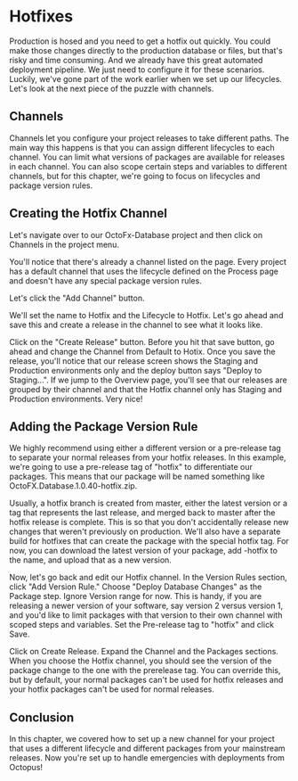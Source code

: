 # Hotfixes

Production is hosed and you need to get a hotfix out quickly. You could make those changes directly to the production database or files, but that's risky and time consuming. And we already have this great automated deployment pipeline. We just need to configure it for these scenarios. Luckily, we've gone part of the work earlier when we set up our lifecycles. Let's look at the next piece of the puzzle with channels.

## Channels

Channels let you configure your project releases to take different paths. The main way this happens is that you can assign different lifecycles to each channel. You can limit what versions of packages are available for releases in each channel. You can also scope certain steps and variables to different channels, but for this chapter, we're going to focus on lifecycles and package version rules.

## Creating the Hotfix Channel

Let's navigate over to our OctoFx-Database project and then click on Channels in the project menu.

You'll notice that there's already a channel listed on the page. Every project has a default channel that uses the lifecycle defined on the Process page and doesn't have any special package version rules.

Let's click the "Add Channel" button.

We'll set the name to Hotfix and the Lifecycle to Hotfix. Let's go ahead and save this and create a release in the channel to see what it looks like.

Click on the "Create Release" button. Before you hit that save button, go ahead and change the Channel from Default to Hotix. Once you save the release, you'll notice that our release screen shows the Staging and Production environments only and the deploy button says "Deploy to Staging...". If we jump to the Overview page, you'll see that our releases are grouped by their channel and that the Hotfix channel only has Staging and Production environments. Very nice!

## Adding the Package Version Rule

We highly recommend using either a different version or a pre-release tag to separate your normal releases from your hotfix releases. In this example, we're going to use a pre-release tag of "hotfix" to differentiate our packages. This means that our package will be named something like OctoFX.Database.1.0.40-hotfix.zip.

Usually, a hotfix branch is created from master, either the latest version or a tag that represents the last release, and merged back to master after the hotfix release is complete. This is so that you don't accidentally release new changes that weren't previously on production. We'll also have a separate build for hotfixes that can create the package with the special hotfix tag. For now, you can download the latest version of your package, add -hotfix to the name, and upload that as a new version.

Now, let's go back and edit our Hotfix channel. In the Version Rules section, click "Add Version Rule." Choose "Deploy Database Changes" as the Package step. Ignore Version range for now. This is handy, if you are releasing a newer version of your software, say version 2 versus version 1, and you'd like to limit packages with that version to their own channel with scoped steps and variables. Set the Pre-release tag to "hotfix" and click Save.

Click on Create Release. Expand the Channel and the Packages sections. When you choose the Hotfix channel, you should see the version of the package change to the one with the prerelease tag. You can override this, but by default, your normal packages can't be used for hotfix releases and your hotfix packages can't be used for normal releases.

## Conclusion

In this chapter, we covered how to set up a new channel for your project that uses a different lifecycle and different packages from your mainstream releases. Now you're set up to handle emergencies with deployments from Octopus!